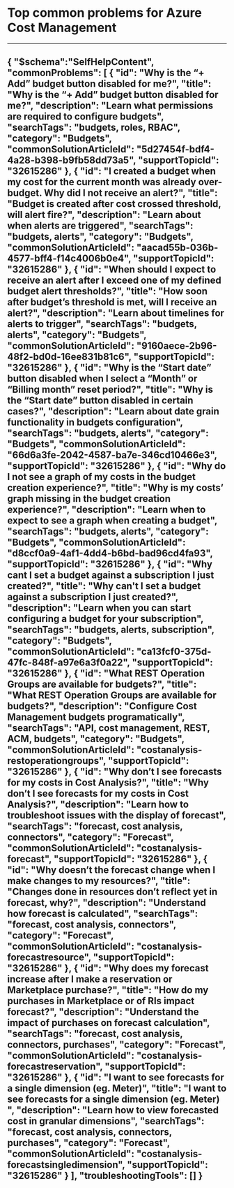 <properties
pageTitle="Top common problems for budgets in Azure Cost Management"
description="Menu based workflow document for Azure Cost Management"
service="microsoft.costmanagement"
resource="budgets"
resourceTags=""
authors="ACMMicrosoft"
ms.author="shasulin"
displayOrder=""
articleId="budgets-alerts-master-json"
selfHelpType="diagnoseandsolve"
productPesIds="15659"
cloudEnvironments="public,blackForest,fairfax,mooncake, usnat, ussec"
	ownershipId="ASMS_Billing"
/>

# Top common problems for Azure Cost Management
---
{
  "$schema":"SelfHelpContent",
  "commonProblems": [
   {
      "id": "Why is the “+ Add” budget button disabled for me?",
      "title": "Why is the “+ Add” budget button disabled for me?",
      "description": "Learn what permissions are required to configure budgets",
      "searchTags": "budgets, roles, RBAC",
      "category": "Budgets",
      "commonSolutionArticleId": "5d27454f-bdf4-4a28-b398-b9fb58dd73a5",
      "supportTopicId": "32615286"
    },
    {
      "id": "I created a budget when my cost for the current month was already over-budget. Why did I not receive an alert?",
      "title": "Budget is created after cost crossed threshold, will alert fire?",
      "description": "Learn about when alerts are triggered",
      "searchTags": "budgets, alerts",
      "category": "Budgets",
      "commonSolutionArticleId": "aacad55b-036b-4577-bff4-f14c4006b0e4",
      "supportTopicId": "32615286"
    },
    {
        "id": "When should I expect to receive an alert after I exceed one of my defined budget alert thresholds?",
        "title": "How soon after budget’s threshold is met, will I receive an alert?",
        "description": "Learn about timelines for alerts to trigger",
        "searchTags": "budgets, alerts",
        "category": "Budgets",
        "commonSolutionArticleId": "9160aece-2b96-48f2-bd0d-16ee831b81c6",
        "supportTopicId": "32615286"
    },
    {
        "id": "Why is the “Start date” button disabled when I select a “Month” or “Billing month” reset period?",
        "title": "Why is the “Start date” button disabled in certain cases?",
        "description": "Learn about date grain functionality in budgets configuration",
        "searchTags": "budgets, alerts",
        "category": "Budgets",
        "commonSolutionArticleId": "66d6a3fe-2042-4587-ba7e-346cd10466e3",
        "supportTopicId": "32615286"
    },
    {
        "id": "Why do I not see a graph of my costs in the budget creation experience?",
        "title": "Why is my costs’ graph missing in the budget creation experience?",
        "description": "Learn when to expect to see a graph when creating a budget",
        "searchTags": "budgets, alerts",
        "category": "Budgets",
        "commonSolutionArticleId": "d8ccf0a9-4af1-4dd4-b6bd-bad96cd4fa93",
        "supportTopicId": "32615286"
    },
    {
        "id": "Why cant I set a budget against a subscription I just created?",
        "title": "Why can't I set a budget against a subscription I just created?",
        "description": "Learn when you can start configuring a budget for your subscription",
        "searchTags": "budgets, alerts, subscription",
        "category": "Budgets",
        "commonSolutionArticleId": "ca13fcf0-375d-47fc-848f-a97e6a3f0a22",
        "supportTopicId": "32615286"
    },
    {
      "id": "What REST Operation Groups are available for budgets?",
      "title": "What REST Operation Groups are available for budgets?",
      "description": "Configure Cost Management budgets programatically",
      "searchTags": "API, cost management, REST, ACM, budgets",
      "category": "Budgets",
      "commonSolutionArticleId": "costanalysis-restoperationgroups",
      "supportTopicId": "32615286"
    },
    {
        "id": "Why don’t I see forecasts for my costs in Cost Analysis?",
        "title": "Why don’t I see forecasts for my costs in Cost Analysis?",
        "description": "Learn how to troubleshoot issues with the display of forecast",
        "searchTags": "forecast, cost analysis, connectors",
        "category": "Forecast",
        "commonSolutionArticleId": "costanalysis-forecast",
        "supportTopicId": "32615286"
    },
    {
        "id": "Why doesn’t the forecast change when I make changes to my resources?",
        "title": "Changes done in resources don’t reflect yet in forecast, why?",
        "description": "Understand how forecast is calculated",
        "searchTags": "forecast, cost analysis, connectors",
        "category": "Forecast",
        "commonSolutionArticleId": "costanalysis-forecastresource",
        "supportTopicId": "32615286"
    },
    {
        "id": "Why does my forecast increase after I make a reservation or Marketplace purchase?",
        "title": "How do my purchases in Marketplace or of RIs impact forecast?",
        "description": "Understand the impact of purchases on forecast calculation",
        "searchTags": "forecast, cost analysis, connectors, purchases",
        "category": "Forecast",
        "commonSolutionArticleId": "costanalysis-forecastreservation",
        "supportTopicId": "32615286"
    },
    {
        "id": "I want to see forecasts for a single dimension (eg. Meter)",
        "title": "I want to see forecasts for a single dimension (eg. Meter) ",
        "description": "Learn how to view forecasted cost in granular dimensions",
        "searchTags": "forecast, cost analysis, connectors, purchases",
        "category": "Forecast",
        "commonSolutionArticleId": "costanalysis-forecastsingledimension",
        "supportTopicId": "32615286"
    }
  ],
  "troubleshootingTools": []
}
---

